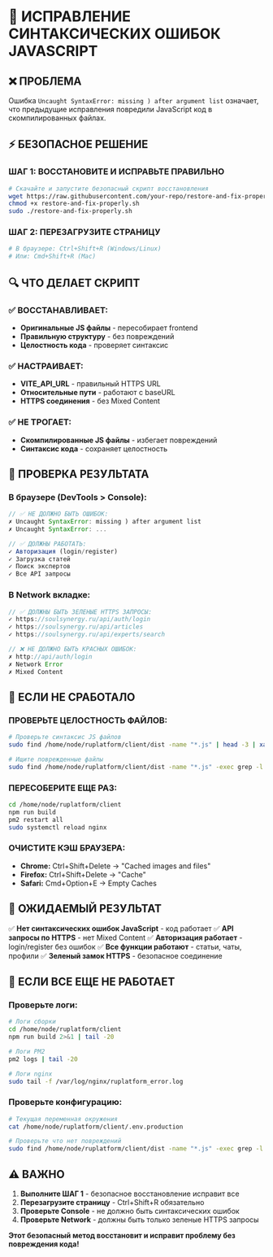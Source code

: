 # 🚨 ИСПРАВЛЕНИЕ СИНТАКСИЧЕСКИХ ОШИБОК JAVASCRIPT

## ❌ ПРОБЛЕМА
Ошибка `Uncaught SyntaxError: missing ) after argument list` означает, что предыдущие исправления повредили JavaScript код в скомпилированных файлах.

## ⚡ БЕЗОПАСНОЕ РЕШЕНИЕ

### ШАГ 1: ВОССТАНОВИТЕ И ИСПРАВЬТЕ ПРАВИЛЬНО
```bash
# Скачайте и запустите безопасный скрипт восстановления
wget https://raw.githubusercontent.com/your-repo/restore-and-fix-properly.sh
chmod +x restore-and-fix-properly.sh
sudo ./restore-and-fix-properly.sh
```

### ШАГ 2: ПЕРЕЗАГРУЗИТЕ СТРАНИЦУ
```bash
# В браузере: Ctrl+Shift+R (Windows/Linux)
# Или: Cmd+Shift+R (Mac)
```

## 🔍 ЧТО ДЕЛАЕТ СКРИПТ

### ✅ ВОССТАНАВЛИВАЕТ:
- **Оригинальные JS файлы** - пересобирает frontend
- **Правильную структуру** - без повреждений
- **Целостность кода** - проверяет синтаксис

### ✅ НАСТРАИВАЕТ:
- **VITE_API_URL** - правильный HTTPS URL
- **Относительные пути** - работают с baseURL
- **HTTPS соединения** - без Mixed Content

### ✅ НЕ ТРОГАЕТ:
- **Скомпилированные JS файлы** - избегает повреждений
- **Синтаксис кода** - сохраняет целостность

## 🧪 ПРОВЕРКА РЕЗУЛЬТАТА

### В браузере (DevTools > Console):
```javascript
// ✅ НЕ ДОЛЖНО БЫТЬ ОШИБОК:
✗ Uncaught SyntaxError: missing ) after argument list
✗ Uncaught SyntaxError: ...

// ✅ ДОЛЖНЫ РАБОТАТЬ:
✓ Авторизация (login/register)
✓ Загрузка статей
✓ Поиск экспертов
✓ Все API запросы
```

### В Network вкладке:
```javascript
// ✅ ДОЛЖНЫ БЫТЬ ЗЕЛЕНЫЕ HTTPS ЗАПРОСЫ:
✓ https://soulsynergy.ru/api/auth/login
✓ https://soulsynergy.ru/api/articles
✓ https://soulsynergy.ru/api/experts/search

// ❌ НЕ ДОЛЖНО БЫТЬ КРАСНЫХ ОШИБОК:
✗ http://api/auth/login
✗ Network Error
✗ Mixed Content
```

## 🚨 ЕСЛИ НЕ СРАБОТАЛО

### ПРОВЕРЬТЕ ЦЕЛОСТНОСТЬ ФАЙЛОВ:
```bash
# Проверьте синтаксис JS файлов
sudo find /home/node/ruplatform/client/dist -name "*.js" | head -3 | xargs -I {} node -c {}

# Ищите поврежденные файлы
sudo find /home/node/ruplatform/client/dist -name "*.js" -exec grep -l "https://" {} \; | xargs grep -n "https://" | grep -E "https://[^/]*https://" | head -5
```

### ПЕРЕСОБЕРИТЕ ЕЩЕ РАЗ:
```bash
cd /home/node/ruplatform/client
npm run build
pm2 restart all
sudo systemctl reload nginx
```

### ОЧИСТИТЕ КЭШ БРАУЗЕРА:
- **Chrome:** Ctrl+Shift+Delete → "Cached images and files"
- **Firefox:** Ctrl+Shift+Delete → "Cache"
- **Safari:** Cmd+Option+E → Empty Caches

## 🎯 ОЖИДАЕМЫЙ РЕЗУЛЬТАТ

✅ **Нет синтаксических ошибок JavaScript** - код работает
✅ **API запросы по HTTPS** - нет Mixed Content
✅ **Авторизация работает** - login/register без ошибок
✅ **Все функции работают** - статьи, чаты, профили
✅ **Зеленый замок HTTPS** - безопасное соединение

## 🔧 ЕСЛИ ВСЕ ЕЩЕ НЕ РАБОТАЕТ

### Проверьте логи:
```bash
# Логи сборки
cd /home/node/ruplatform/client
npm run build 2>&1 | tail -20

# Логи PM2
pm2 logs | tail -20

# Логи nginx
sudo tail -f /var/log/nginx/ruplatform_error.log
```

### Проверьте конфигурацию:
```bash
# Текущая переменная окружения
cat /home/node/ruplatform/client/.env.production

# Проверьте что нет повреждений
sudo find /home/node/ruplatform/client/dist -name "*.js" -exec grep -l "https://soulsynergy.ru/api" {} \; | wc -l
```

## ⚠️ ВАЖНО

1. **Выполните ШАГ 1** - безопасное восстановление исправит все
2. **Перезагрузите страницу** - Ctrl+Shift+R обязательно
3. **Проверьте Console** - не должно быть синтаксических ошибок
4. **Проверьте Network** - должны быть только зеленые HTTPS запросы

**Этот безопасный метод восстановит и исправит проблему без повреждения кода!**
